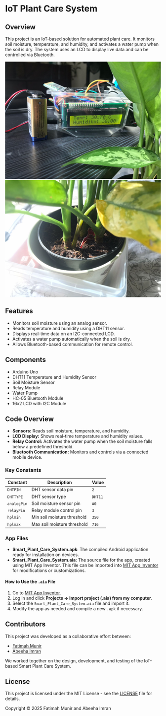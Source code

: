 # IoT Plant Care System

## Overview
This project is an IoT-based solution for automated plant care. It monitors soil moisture, temperature, and humidity, and activates a water pump when the soil is dry. The system uses an LCD to display live data and can be controlled via Bluetooth.

![IoT Plant System](images/2.jpeg)
<img src="images/3.jpeg" alt="IoT Plant System" width="600">


## Features
- Monitors soil moisture using an analog sensor.
- Reads temperature and humidity using a DHT11 sensor.
- Displays real-time data on an I2C-connected LCD.
- Activates a water pump automatically when the soil is dry.
- Allows Bluetooth-based communication for remote control.

## Components
- Arduino Uno
- DHT11 Temperature and Humidity Sensor
- Soil Moisture Sensor
- Relay Module
- Water Pump
- HC-05 Bluetooth Module
- 16x2 LCD with I2C Module

## Code Overview
- **Sensors:** Reads soil moisture, temperature, and humidity.
- **LCD Display:** Shows real-time temperature and humidity values.
- **Relay Control:** Activates the water pump when the soil moisture falls below a predefined threshold.
- **Bluetooth Communication:** Monitors and controls via a connected mobile device.

### Key Constants
| Constant  | Description                       | Value   |
|-----------|-----------------------------------|---------|
| `DHTPIN`  | DHT sensor data pin              | `2`     |
| `DHTTYPE` | DHT sensor type                  | `DHT11` |
| `analogPin` | Soil moisture sensor pin        | `A0`    |
| `relayPin` | Relay module control pin        | `3`     |
| `hplmin`  | Min soil moisture threshold      | `350`   |
| `hplmax`  | Max soil moisture threshold      | `716`   |

### App Files

- **Smart_Plant_Care_System.apk**: The compiled Android application ready for installation on devices.
- **Smart_Plant_Care_System.aia**: The source file for the app, created using MIT App Inventor. This file can be imported into [MIT App Inventor](https://appinventor.mit.edu/) for modifications or customizations.

#### How to Use the `.aia` File
1. Go to [MIT App Inventor](https://appinventor.mit.edu/).
2. Log in and click **Projects → Import project (.aia) from my computer**.
3. Select the `Smart_Plant_Care_System.aia` file and import it.
4. Modify the app as needed and compile a new `.apk` if necessary.

## Contributors

This project was developed as a collaborative effort between:
- [Fatimah Munir](https://github.com/Mikaxial)  
- [Abeeha Imran](https://github.com/TechGorlBeea)

We worked together on the design, development, and testing of the IoT-based Smart Plant Care System.

## License

This project is licensed under the MIT License - see the [LICENSE](LICENSE) file for details.

Copyright © 2025 Fatimah Munir and Abeeha Imran
